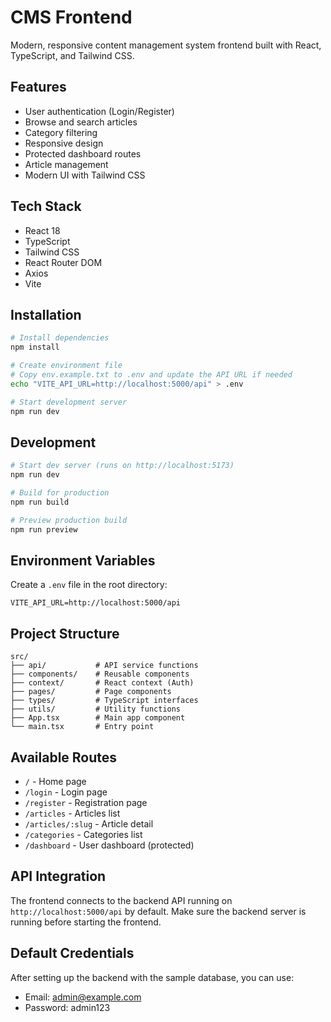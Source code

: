 # CMS Frontend

Modern, responsive content management system frontend built with React, TypeScript, and Tailwind CSS.

## Features

- User authentication (Login/Register)
- Browse and search articles
- Category filtering
- Responsive design
- Protected dashboard routes
- Article management
- Modern UI with Tailwind CSS

## Tech Stack

- React 18
- TypeScript
- Tailwind CSS
- React Router DOM
- Axios
- Vite

## Installation

```bash
# Install dependencies
npm install

# Create environment file
# Copy env.example.txt to .env and update the API URL if needed
echo "VITE_API_URL=http://localhost:5000/api" > .env

# Start development server
npm run dev
```

## Development

```bash
# Start dev server (runs on http://localhost:5173)
npm run dev

# Build for production
npm run build

# Preview production build
npm run preview
```

## Environment Variables

Create a `.env` file in the root directory:

```
VITE_API_URL=http://localhost:5000/api
```

## Project Structure

```
src/
├── api/           # API service functions
├── components/    # Reusable components
├── context/       # React context (Auth)
├── pages/         # Page components
├── types/         # TypeScript interfaces
├── utils/         # Utility functions
├── App.tsx        # Main app component
└── main.tsx       # Entry point
```

## Available Routes

- `/` - Home page
- `/login` - Login page
- `/register` - Registration page
- `/articles` - Articles list
- `/articles/:slug` - Article detail
- `/categories` - Categories list
- `/dashboard` - User dashboard (protected)

## API Integration

The frontend connects to the backend API running on `http://localhost:5000/api` by default. Make sure the backend server is running before starting the frontend.

## Default Credentials

After setting up the backend with the sample database, you can use:

- Email: admin@example.com
- Password: admin123

